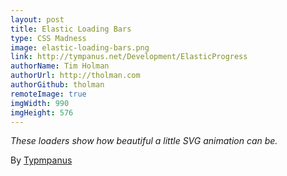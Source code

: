 ```yaml
---
layout: post
title: Elastic Loading Bars
type: CSS Madness
image: elastic-loading-bars.png
link: http://tympanus.net/Development/ElasticProgress
authorName: Tim Holman
authorUrl: http://tholman.com
authorGithub: tholman
remoteImage: true
imgWidth: 990
imgHeight: 576
---
```


_These loaders show how beautiful a little SVG animation can be._

By [Typmpanus](http://tympanus.net)
